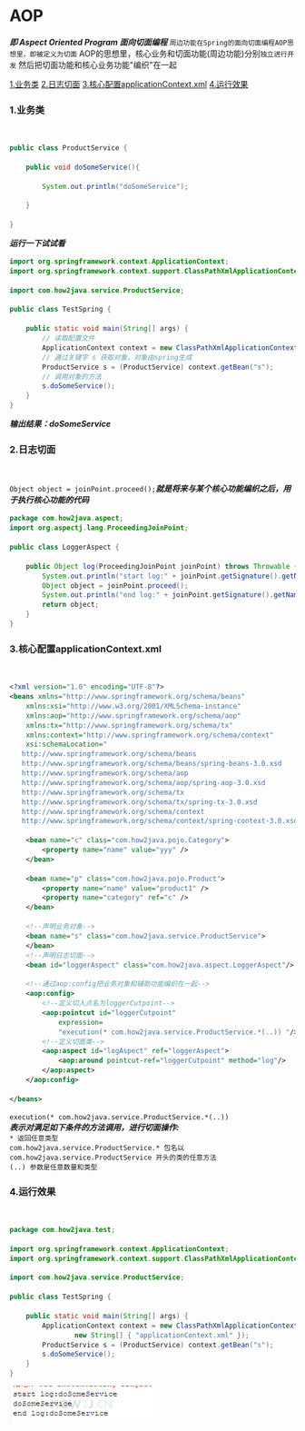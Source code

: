 
AOP 
===
___即 Aspect Oriented Program 面向切面编程___
`周边功能在Spring的面向切面编程AOP思想里，即被定义为切面`
AOP的思想里，核心业务和切面功能(周边功能)分别`独立进行开发`
然后把切面功能和核心业务功能"编织"在一起

[1.业务类](#1)
[2.日志切面](#2)
[3.核心配置applicationContext.xml](#3)
[4.运行效果](#4)


<h3 id="1">1.业务类</h3><br>

```java
public class ProductService {
     
    public void doSomeService(){
         
        System.out.println("doSomeService");
         
    }
     
}
```

___运行一下试试看___
```java
import org.springframework.context.ApplicationContext;
import org.springframework.context.support.ClassPathXmlApplicationContext;
 
import com.how2java.service.ProductService;
 
public class TestSpring {
 
    public static void main(String[] args) {
    	// 读取配置文件
        ApplicationContext context = new ClassPathXmlApplicationContext(new String[] { "applicationContext.xml" });
        // 通过关键字 s 获取对象，对象由spring生成
        ProductService s = (ProductService) context.getBean("s");
        // 调用对象的方法
        s.doSomeService();
    }
}
```
___输出结果：doSomeService___

<h3 id="2">2.日志切面</h3><br>

`Object object = joinPoint.proceed();`***就是将来与某个核心功能编织之后，用于执行核心功能的代码***
```java
package com.how2java.aspect;
import org.aspectj.lang.ProceedingJoinPoint;
 
public class LoggerAspect {
 
    public Object log(ProceedingJoinPoint joinPoint) throws Throwable {
        System.out.println("start log:" + joinPoint.getSignature().getName());
        Object object = joinPoint.proceed();
        System.out.println("end log:" + joinPoint.getSignature().getName());
        return object;
    }
}
```
<h3 id="3">3.核心配置applicationContext.xml</h3><br>

```xml
<?xml version="1.0" encoding="UTF-8"?>
<beans xmlns="http://www.springframework.org/schema/beans"
    xmlns:xsi="http://www.w3.org/2001/XMLSchema-instance"
    xmlns:aop="http://www.springframework.org/schema/aop"
    xmlns:tx="http://www.springframework.org/schema/tx"
    xmlns:context="http://www.springframework.org/schema/context"
    xsi:schemaLocation="
   http://www.springframework.org/schema/beans
   http://www.springframework.org/schema/beans/spring-beans-3.0.xsd
   http://www.springframework.org/schema/aop
   http://www.springframework.org/schema/aop/spring-aop-3.0.xsd
   http://www.springframework.org/schema/tx
   http://www.springframework.org/schema/tx/spring-tx-3.0.xsd
   http://www.springframework.org/schema/context     
   http://www.springframework.org/schema/context/spring-context-3.0.xsd">
  
    <bean name="c" class="com.how2java.pojo.Category">
        <property name="name" value="yyy" />
    </bean>
 
    <bean name="p" class="com.how2java.pojo.Product">
        <property name="name" value="product1" />
        <property name="category" ref="c" />
    </bean>
    
    <!--声明业务对象-->
    <bean name="s" class="com.how2java.service.ProductService">
    </bean>   
    <!--声明日志切面-->
    <bean id="loggerAspect" class="com.how2java.aspect.LoggerAspect"/>
     
    <!--通过aop:config把业务对象和辅助功能编织在一起-->
    <aop:config>
    	<!--定义切入点名为loggerCutpoint-->
        <aop:pointcut id="loggerCutpoint"
            expression=
            "execution(* com.how2java.service.ProductService.*(..)) "/>
        <!--定义切面类-->
        <aop:aspect id="logAspect" ref="loggerAspect">
            <aop:around pointcut-ref="loggerCutpoint" method="log"/>
        </aop:aspect>
    </aop:config>    
  
</beans>
```
`execution(* com.how2java.service.ProductService.*(..)) `<br>
***表示对满足如下条件的方法调用，进行切面操作:<br>***
`* 返回任意类型`<br>
`com.how2java.service.ProductService.* 包名以 com.how2java.service.ProductService 开头的类的任意方法`<br>
`(..) 参数是任意数量和类型`<br>


<h3 id="4">4.运行效果</h3><br>

```java
package com.how2java.test;
  
import org.springframework.context.ApplicationContext;
import org.springframework.context.support.ClassPathXmlApplicationContext;
 
import com.how2java.service.ProductService;
  
public class TestSpring {
  
    public static void main(String[] args) {
        ApplicationContext context = new ClassPathXmlApplicationContext(
                new String[] { "applicationContext.xml" });
        ProductService s = (ProductService) context.getBean("s");
        s.doSomeService();
    }
}
```

![](https://github.com/NTFSk/JavaLearning/blob/master/pictures/SSM/Spring/221.png)